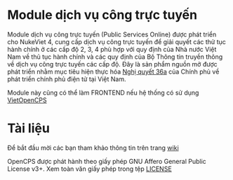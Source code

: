# Module dịch vụ công trực tuyến

Module dịch vụ công trực tuyến (Public Services Online) được phát triển cho NukeViet 4, cung cấp dịch vụ công trực tuyến để giải quyết các thử tục hành chính ở các cấp độ 2, 3, 4 phù hợp với quy định của Nhà nước Việt Nam về thủ tục hành chính và các quy định của Bộ Thông tin truyền thông về dịch vụ công trực tuyến các cấp độ. Đây là sản phẩm nguồn mở được phát triển nhằm mục tiêu hiện thực hóa [Nghị quyết 36a](http://vanban.chinhphu.vn/portal/page/portal/chinhphu/hethongvanban?class_id=509&mode=detail&document_id=181767) của Chính phủ về phát triển chính phủ điện tử tại Việt Nam. 

Module này cũng có thể làm FRONTEND nếu hệ thống có sử dụng [VietOpenCPS](https://github.com/VietOpenCPS)

# Tài liệu

Để bắt đầu mời các bạn tham khảo thông tin trên trang [wiki](https://github.com/nukeviet/module-pso/wiki)

OpenCPS được phát hành theo giấy phép GNU Affero General Public License v3+. Xem toàn văn giấy phép trong tệp [LICENSE](https://github.com/nukeviet/module-pso/blob/master/LICENSE.md)

